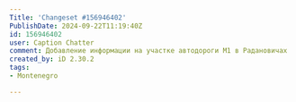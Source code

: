 ```yaml
---
Title: 'Changeset #156946402'
PublishDate: 2024-09-22T11:19:40Z
id: 156946402
user: Caption Chatter
comment: Добавление информации на участке автодороги M1 в Радановичах
created_by: iD 2.30.2
tags:
- Montenegro

---
```


